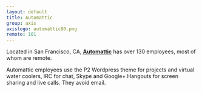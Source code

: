 ```yaml
---
layout: default
title: Automattic
group: axis
axislogo: automattic80.png
remote: 101
---
```

Located in San Francisco, CA, **<a href="http://automattic.com/work-with-us/">Automattic</a>**
has over 130 employees, most of whom are remote.

Automattic employees use the P2 Wordpress theme for projects and virtual water coolers,
IRC for chat,
Skype and Google+ Hangouts for screen sharing and live calls.
They avoid email.
